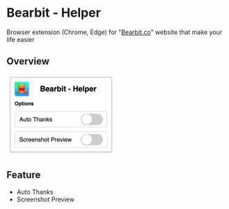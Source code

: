 # Bearbit - Helper

Browser extension (Chrome, Edge) for "[Bearbit.co](https://bearbit.co/)" website that make your life easier

## Overview

<img src="README/ss1.png" alt="ss1" width="250"/>

## Feature

- Auto Thanks
- Screenshot Preview
